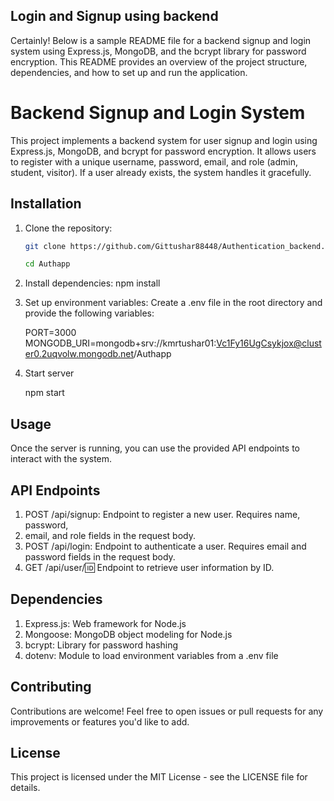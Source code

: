 ## Login and Signup using backend

Certainly! Below is a sample README file for a backend signup and login system using Express.js, MongoDB, and the bcrypt library for password encryption. This README provides an overview of the project structure, dependencies, and how to set up and run the application.

# Backend Signup and Login System

This project implements a backend system for user signup and login using Express.js, MongoDB, and bcrypt for password encryption. It allows users to register with a unique username, password, email, and role (admin, student, visitor). If a user already exists, the system handles it gracefully.

## Installation

1. Clone the repository:
   ```bash
   git clone https://github.com/Gittushar88448/Authentication_backend.git

   cd Authapp

2. Install dependencies:
    npm install

3. Set up environment variables:
  Create a .env file in the root directory and provide the following variables: 

    PORT=3000
    MONGODB_URI=mongodb+srv://kmrtushar01:Vc1Fy16UgCsykjox@cluster0.2uqvolw.mongodb.net/Authapp

4. Start server 

    npm start

## Usage
Once the server is running, you can use the provided API endpoints to interact with the system.

## API Endpoints

1. POST /api/signup: Endpoint to register a new user. Requires name, password, 
2. email, and role fields in the request body.
3. POST /api/login: Endpoint to authenticate a user. Requires email and password fields in the request body.
4. GET /api/user/:id: Endpoint to retrieve user information by ID.

## Dependencies

1. Express.js: Web framework for Node.js
2. Mongoose: MongoDB object modeling for Node.js
3. bcrypt: Library for password hashing
4. dotenv: Module to load environment variables from a .env file

## Contributing
Contributions are welcome! Feel free to open issues or pull requests for any improvements or features you'd like to add.

## License
This project is licensed under the MIT License - see the LICENSE file for details.